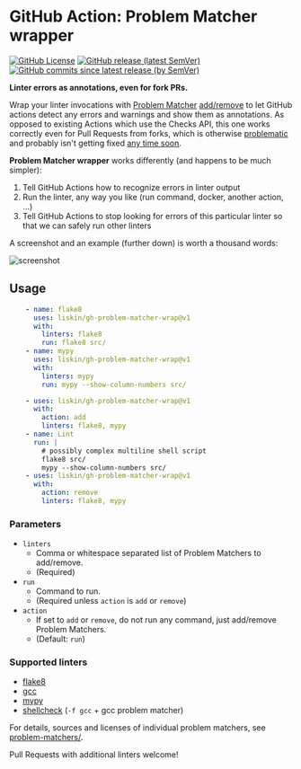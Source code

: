 # GitHub Action: Problem Matcher wrapper

[![GitHub License](https://img.shields.io/github/license/liskin/gh-problem-matcher-wrap)](https://github.com/liskin/gh-problem-matcher-wrap/blob/master/LICENSE)
[![GitHub release (latest SemVer)](https://img.shields.io/github/v/release/liskin/gh-problem-matcher-wrap?sort=semver)](https://github.com/liskin/gh-problem-matcher-wrap/releases)
[![GitHub commits since latest release (by SemVer)](https://img.shields.io/github/commits-since/liskin/gh-problem-matcher-wrap/latest/master?sort=semver)](https://github.com/liskin/gh-problem-matcher-wrap/commits/master)

**Linter errors as annotations, even for fork PRs.**

Wrap your linter invocations with [Problem Matcher][] [add/remove][] to let
GitHub actions detect any errors and warnings and show them as annotations. As
opposed to existing Actions which use the Checks API, this one works correctly
even for Pull Requests from forks, which is otherwise [problematic][problem]
and probably isn't getting fixed [any time soon][problem-detail].

[Problem Matcher]: https://github.com/actions/toolkit/blob/master/docs/problem-matchers.md
[add/remove]: https://github.com/actions/toolkit/blob/master/docs/commands.md#problem-matchers
[problem]: https://github.com/actions/toolkit/issues/133
[problem-detail]: https://github.com/actions/toolkit/issues/133#issuecomment-535514071

**Problem Matcher wrapper** works differently (and happens to be much simpler):

1. Tell GitHub Actions how to recognize errors in linter output
2. Run the linter, any way you like (run command, docker, another action, …)
3. Tell GitHub Actions to stop looking for errors of this particular linter so
   that we can safely run other linters

A screenshot and an example (further down) is worth a thousand words:

![screenshot](https://user-images.githubusercontent.com/300342/94590765-83cca700-0287-11eb-871a-8e3c488e3188.png)

## Usage

```yaml
    - name: flake8
      uses: liskin/gh-problem-matcher-wrap@v1
      with:
        linters: flake8
        run: flake8 src/
    - name: mypy
      uses: liskin/gh-problem-matcher-wrap@v1
      with:
        linters: mypy
        run: mypy --show-column-numbers src/
```

```yaml
    - uses: liskin/gh-problem-matcher-wrap@v1
      with:
        action: add
        linters: flake8, mypy
    - name: Lint
      run: |
        # possibly complex multiline shell script
        flake8 src/
        mypy --show-column-numbers src/
    - uses: liskin/gh-problem-matcher-wrap@v1
      with:
        action: remove
        linters: flake8, mypy
```

### Parameters

* `linters`
  * Comma or whitespace separated list of Problem Matchers to add/remove.
  * (Required)
* `run`
  * Command to run.
  * (Required unless `action` is `add` or `remove`)
* `action`
  * If set to `add` or `remove`, do not run any command, just add/remove Problem Matchers.
  * (Default: `run`)

### Supported linters

* [flake8](https://flake8.pycqa.org/)
* [gcc](https://gcc.gnu.org/)
* [mypy](http://mypy-lang.org/)
* [shellcheck](https://github.com/koalaman/shellcheck#readme) (`-f gcc` + gcc problem matcher)

For details, sources and licenses of individual problem matchers, see
[problem-matchers/](problem-matchers/).

Pull Requests with additional linters welcome!
